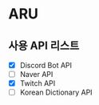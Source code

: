 # ARU

## 사용 API 리스트
- [X] Discord Bot API
- [ ] Naver API
- [X] Twitch API
- [ ] Korean Dictionary API
